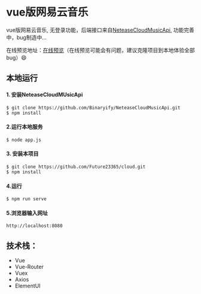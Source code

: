 # vue版网易云音乐

vue版网易云音乐, 无登录功能，后端接口来自[NeteaseCloudMusicApi](https://github.com/Binaryify/NeteaseCloudMusicApi), 功能完善中，bug制造中...

在线预览地址：[在线预览](http://www.pinlepinle.com/cloud)（在线预览可能会有问题，建议克隆项目到本地体验全部bug）:smile:

## 本地运行

#### 1. 安装NeteaseCloudMUsicApi

~~~ 
$ git clone https://github.com/Binaryify/NeteaseCloudMusicApi.git
$ npm install
~~~

#### 2.运行本地服务

```
$ node app.js
```

#### 3. 安装本项目

```
$ git clone https://github.com/Future23365/cloud.git
$ npm install
```

#### 4.运行

```
$ npm run serve
```

#### 5.浏览器输入网址

~~~ 
http://localhost:8080
~~~

## 技术栈：

- Vue
- Vue-Router
- Vuex
- Axios
- ElementUI